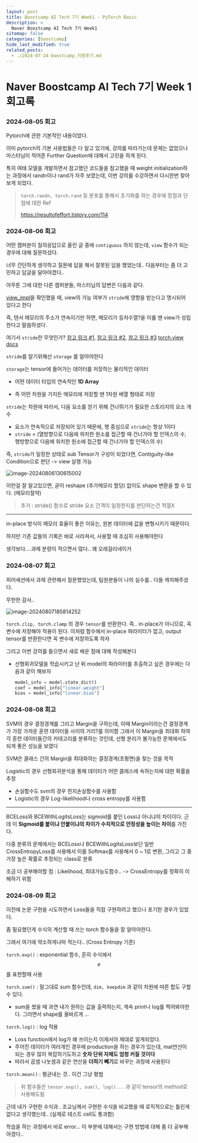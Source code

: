 ```yaml
---
layout: post
title: Boostcamp AI Tech 7기 Week1 - PyTorch Basic
description: >
  Naver Boostcamp AI Tech 7기 Week1
sitemap: false
categories: [boostcamp]
hide_last_modified: true
related_posts:
  - ./2024-07-24-boostcamp_지원후기.md
---
```


# Naver Boostcamp AI Tech 7기 Week 1 회고록

### 2024-08-05 회고

Pytorch에 관한 기본적인 내용이었다.

이미 pytorch의 기본 사용법들은 다 알고 있기에, 강의를 따라가는데 문제는 없었으나 마스터님이 적어준 Further Question에 대해서 고민을 하게 된다.

특히 여태 모델을 개발하면서 참고했던 코드들을 참고했을 때 weight initialization하는 과정에서 randn이나 rand가 자주 보였는데, 이번 강의를 수강하면서 다시한번 찾아보게 되었다.

> `torch.randn, torch.rand` 등 분포를 통해서 초기화를 하는 경우에 장점과 단점에 대한 Ref
>
> https://resultofeffort.tistory.com/114



### 2024-08-06 회고

어떤 캠퍼분이 질의응답으로 올린 글 중에 `contiguous` 하지 않는데, `view`  함수가 되는 경우에 대해 질문하셨다.

너무 간단하게 생각하고 질문에 답을 해서 잘못된 답을 했었는데.. 다음부터는 좀 더 고민하고 답글을 달아야겠다..

아무튼 그에 대한 다른 캠퍼분들, 마스터님의 답변은 다음과 같다.

[view_impl](https://github.com/pytorch/pytorch/blob/main/aten/src/ATen/native/TensorShape.cpp#L3363)을 확인했을 때, view의 가능 여부가 `stride`에 영향을 받는다고 명시되어 있다고 한다

즉, 텐서 메모리의 주소가 연속이기만 하면, 메모리가 등차수열?을 이룰 땐 view가 성립한다고 말씀하셨다. 

여기서 `stride`란 무엇인가? [참고 링크 #1](https://velog.io/@damab/pytorch-Contiguous-tensors), [참고 링크 #2](https://manywisdom-career.tistory.com/97), [참고 링크 #3](https://hiddenbeginner.github.io/deeplearning/2020/01/21/pytorch_tensor.html) [torch.view docs](https://pytorch.org/docs/stable/generated/torch.Tensor.view.html)

`stride`를 알기위해선 `storage` 를 알아야한다

`storage`는 tensor에 들어가는 데이터를 저장하는 물리적인 데이터

* 어떤 데이터 타입의 연속적인 **1D Array**

* 즉 어떤 차원을 가지든 메모리에 저장할 땐 1차원 배열 형태로 저장

`stride`는 차원에 따라서, 다음 요소를 얻기 위해 건너뛰기가 필요한 스토리지의 요소 개수

* 요소가 연속적으로 저장되어 있기 때문에, 행 중심으로 `stride`는 항상 1이다
* `stride` = (열방향으로 다음에 위치한 원소를 접근할 때 건너가야 할 인덱스의 수, 행방향으로 다음에 위치한 원소에 접근할 때 건너가야 할 인덱스의 수)

즉, `stride`가 일정한 상태로 sub Tensor가 구성이 되었다면, Contiguity-like Condition으로 판단 -> view 실행 가능

![image-20240806130615002](../../images/2024-08-05-boostcamp_week1_회고/image-20240806130615002.png)

이런걸 잘 알고있으면, 굳이 reshape (추가메모리 할당) 없이도 shape 변환을 할 수 있다. (메모리절약)

> 추가 : stride() 함수로 stride 요소 간격이 일정한지를 판단하는건 적절X

---

in-place 방식이 메모리 효율이 좋은 이유는, 원본 데이터에 값을 변형시키기 때문이다.

하지만 기존 값들의 기록은 바로 사라져서, 사용할 때 조심히 사용해야한다

생각보다....과제 분량이 적으면서 많다.. 꽤 오래걸리네이거



### 2024-08-07 회고

피어세션에서 과제 관련해서 질문했었는데, 팀원분들이 나의 실수를.. 다들 캐치해주셨다.

무한한 감사..

![image-20240807185814252](../../images/2024-08-05-boostcamp_week1_회고/image-20240807185814252.png)

`torch.clip, torch.clamp` 의 경우 `tensor`를 반환한다. 즉.. in-place가 아니므로, 꼭 변수에 저장해야 적용이 된다. 이처럼 함수에서 in-place 파라미터가 없고, output tensor를 반환한다면 꼭 변수에 저장하도록 하자

그리고 이번 강의를 들으면서 새로 배운 점에 대해 작성해본다

* 선형회귀모델을 학습시키고 난 뒤 model의 파라미터를 추출하고 싶은 경우에는 다음과 같이 해보자

  ```python
  model_info = model.state_dict()
  coef = model_info["linear.weight"]
  bias = model_info["linear.bias"]
  ```



### 2024-08-08 회고

SVM의 경우 결정경계를 그리고 Margin을 구하는데, 이때 Margin이라는건 결정경계가 가장 가까운 훈련 데이터들 사이의 거리?를 의미함 그래서 이 Margin을 최대화 하여 각 훈련 데이터들간의 카테고리를 분류하는 것인데, 선형 분리가 불가능한 문제에서도 되게 좋은 성능을 보였다

SVM은 클래스 간의 Margin을 최대화하는 결정경계(초평면)을 찾는 것을 목적

Logistic의 경우 선형회귀분석을 통해 데이터가 어떤 클래스에 속하는지에 대한 확률을 추정

* 손실함수도 svm의 경우 힌지손실함수를 사용함
* Logistic의 경우 Log-likelihood나 cross entropy를 사용함

---

BCELoss와 BCEWithLogitsLoss는 sigmoid를 붙인 Loss냐 아니냐의 차이이다.
근데 이 **Sigmoid를 붙이냐 안붙이냐의 차이가 수치적으로 안정성을 높이는 차이**를 가진다.

다중 분류의 문제에서는 BCELoss나 BCEWithLogitsLoss보단 일반 CrossEntropyLoss를 사용해서 이를 Softmax를 사용해서 0 ~ 1로 변환, 그리고 그 중 가장 높은 확률로 추정되는 class로 분류

조금 더 공부해야할 점 : Likelihood, 최대가능도함수.. -> CrossEntropy를 정확히 이해하기 위함



### 2024-08-09 회고

이전에 논문 구현을 시도하면서 Loss들을 직접 구현하려고 했으나 포기한 경우가 있었다.

좀 필요했던게 수식의 계산할 때 쓰는 torch 함수들을 잘 알아야한다.

그래서 여기에 약소하게나마 적는다.. (Cross Entropy 기준)

`torch.exp()` : exponential 함수, 흔히 수식에서 $$e$$ 를 표현할때 사용

`torch.sum()` : 말그대로 sum 함수인데, `dim, keepdim` 과 같이 차원에 따른 합도 구할 수 있다.

* sum을 썼을 때 과연 내가 원하는 값을 출력하는지, 계속 print나 log를 찍어봐야한다. 그러면서 shape를 올바르게 ...

`torch.log()` : log 적용

* Loss function에서 log가 왜 쓰이는지 이제서야 제대로 알게되었다.
* 주어진 데이터가 여러개인 경우에 production을 하는 경우가 있는데, mat연산이 되는 경우 많이 복잡하기도하고 **숫자 단위 자체도 엄청 커질 것이다**
* 따라서 곱셈 나눗셈과 같은 연산을 **더하기 빼기**로 바꾸는 과정에 사용된다

`torch.mean()` : 평균내는 것.. 이건 그냥 평범

> 위 함수들은 `tensor.exp(), sum(), log()...` 과 같이 tensor의 method로 사용해도됨



근데 내가 구현한 수식과.. 조교님께서 구현한 수식을 비교했을 때 로직적으로는 틀린게 없다고 생각했는데.. (실제로 테스트 cell도 통과함)

학습을 하는 과정에서 바로 error... 이 부분에 대해서는 구현 방법에 대해 좀 더 공부해야겠다..









